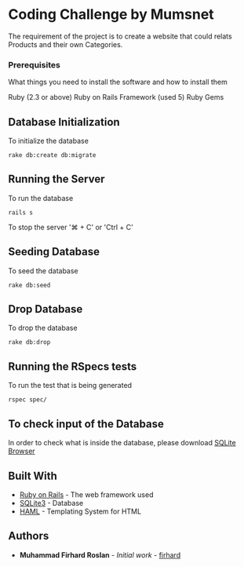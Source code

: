 # Coding Challenge by Mumsnet

The requirement of the project is to create a website that could relats Products and their own Categories.

### Prerequisites

What things you need to install the software and how to install them

Ruby (2.3 or above)
Ruby on Rails Framework (used 5)
Ruby Gems

## Database Initialization

To initialize the database

```
rake db:create db:migrate
```

## Running the Server

To run the database

```
rails s
```

To stop the server '⌘ + C' or 'Ctrl + C'

## Seeding Database

To seed the database

```
rake db:seed
```

## Drop Database

To drop the database

```
rake db:drop
```

## Running the RSpecs tests

To run the test that is being generated

```
rspec spec/
```

## To check input of the Database

In order to check what is inside the database, please download [SQLite Browser](http://sqlitebrowser.org/)

## Built With

* [Ruby on Rails](http://rubyonrails.org/) - The web framework used
* [SQLite3](https://www.sqlite.org/index.html) - Database
* [HAML](http://haml.info/) - Templating System for HTML

## Authors

* **Muhammad Firhard Roslan** - *Initial work* - [firhard](https://github.com/firhard)

